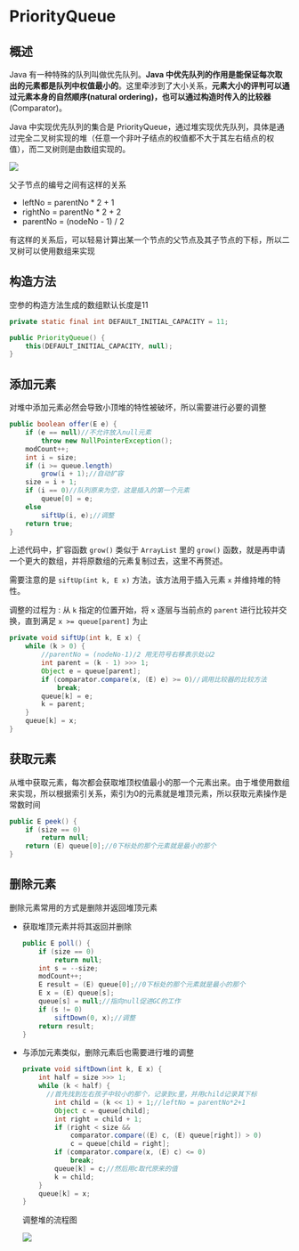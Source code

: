 # PriorityQueue

## 概述

Java 有一种特殊的队列叫做优先队列。**Java 中优先队列的作用是能保证每次取出的元素都是队列中权值最小的**。这里牵涉到了大小关系，**元素大小的评判可以通过元素本身的自然顺序(natural ordering)，也可以通过构造时传入的比较器**(Comparator)。

Java 中实现优先队列的集合是 PriorityQueue，通过堆实现优先队列，具体是通过完全二叉树实现的堆（任意一个非叶子结点的权值都不大于其左右结点的权值），而二叉树则是由数组实现的。

![](https://wingbun-notes-image.oss-cn-guangzhou.aliyuncs.com/images/20220314172348.png)



父子节点的编号之间有这样的关系

- leftNo = parentNo * 2 + 1
- rightNo = parentNo * 2 + 2
- parentNo = (nodeNo - 1) / 2

有这样的关系后，可以轻易计算出某一个节点的父节点及其子节点的下标，所以二叉树可以使用数组来实现



## 构造方法

空参的构造方法生成的数组默认长度是11

```java
private static final int DEFAULT_INITIAL_CAPACITY = 11;

public PriorityQueue() {
    this(DEFAULT_INITIAL_CAPACITY, null);
}
```



## 添加元素

对堆中添加元素必然会导致小顶堆的特性被破坏，所以需要进行必要的调整

```java
public boolean offer(E e) {
    if (e == null)//不允许放入null元素
        throw new NullPointerException();
    modCount++;
    int i = size;
    if (i >= queue.length)
        grow(i + 1);//自动扩容
    size = i + 1;
    if (i == 0)//队列原来为空，这是插入的第一个元素
        queue[0] = e;
    else
        siftUp(i, e);//调整
    return true;
}
```

上述代码中，扩容函数 `grow()` 类似于 `ArrayList` 里的 `grow()` 函数，就是再申请一个更大的数组，并将原数组的元素复制过去，这里不再赘述。

需要注意的是 `siftUp(int k, E x)` 方法，该方法用于插入元素 `x` 并维持堆的特性。

调整的过程为 : 从 `k` 指定的位置开始，将 `x` 逐层与当前点的 `parent` 进行比较并交换，直到满足 `x >= queue[parent]` 为止

```java
private void siftUp(int k, E x) {
    while (k > 0) {
        //parentNo = (nodeNo-1)/2 用无符号右移表示处以2
        int parent = (k - 1) >>> 1;
        Object e = queue[parent];
        if (comparator.compare(x, (E) e) >= 0)//调用比较器的比较方法
            break;
        queue[k] = e;
        k = parent;
    }
    queue[k] = x;
}
```



## 获取元素

从堆中获取元素，每次都会获取堆顶权值最小的那一个元素出来。由于堆使用数组来实现，所以根据索引关系，索引为0的元素就是堆顶元素，所以获取元素操作是常数时间

```java
public E peek() {
    if (size == 0)
        return null;
    return (E) queue[0];//0下标处的那个元素就是最小的那个
}
```



## 删除元素

删除元素常用的方式是删除并返回堆顶元素

- 获取堆顶元素并将其返回并删除

  ```java
  public E poll() {
      if (size == 0)
          return null;
      int s = --size;
      modCount++;
      E result = (E) queue[0];//0下标处的那个元素就是最小的那个
      E x = (E) queue[s];
      queue[s] = null;//指向null促进GC的工作
      if (s != 0)
          siftDown(0, x);//调整
      return result;
  }
  ```

- 与添加元素类似，删除元素后也需要进行堆的调整

  ```java
  private void siftDown(int k, E x) {
      int half = size >>> 1;
      while (k < half) {
      	//首先找到左右孩子中较小的那个，记录到c里，并用child记录其下标
          int child = (k << 1) + 1;//leftNo = parentNo*2+1
          Object c = queue[child];
          int right = child + 1;
          if (right < size &&
              comparator.compare((E) c, (E) queue[right]) > 0)
              c = queue[child = right];
          if (comparator.compare(x, (E) c) <= 0)
              break;
          queue[k] = c;//然后用c取代原来的值
          k = child;
      }
      queue[k] = x;
  }
  ```

  调整堆的流程图

  ![](https://wingbun-notes-image.oss-cn-guangzhou.aliyuncs.com/images/20220314193835.png)
  
  

